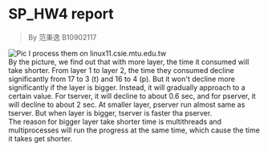 # SP_HW4 report
>By 范秉逸 B10902117

![Pic](pic.png)
I process them on linux11.csie.mtu.edu.tw <br>
By the picture, we find out that with more layer, the time it consumed will take shorter. From layer 1 to layer 2, the time they consumed decline significantly from 17 to 3 (t) and 16 to 4 (p). But it won't decline more significantly if the layer is bigger. Instead, it will gradually approach to a certain value. For tserver, it will decline to about 0.6 sec, and for pserver, it will decline to about 2 sec. At smaller layer, pserver run almost same as tserver. But when layer is bigger, tserver is faster tha pserver. <br>
The reason for bigger layer take shorter time is multithreads and multiprocesses will run the progress at the same time, which cause the time it takes get shorter.